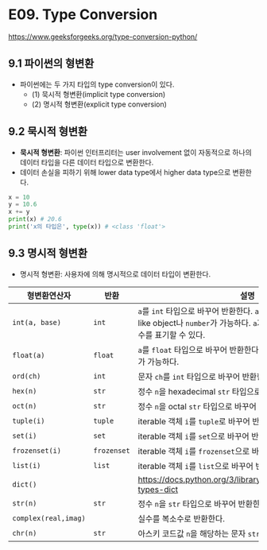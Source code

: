 # E09. Type Conversion

https://www.geeksforgeeks.org/type-conversion-python/



## 9.1 파이썬의 형변환

- 파이썬에는 두 가지 타입의 type conversion이 있다.
  - (1) 묵시적 형변환(implicit type conversion)
  - (2) 명시적 형변환(explicit type conversion)



## 9.2 묵시적 형변환

- **묵시적 형변환**: 파이썬 인터프리터는 user involvement 없이 자동적으로 하나의 데이터 타입을 다른 데이터 타입으로 변환한다.
- 데이터 손실을 피하기 위해 lower data type에서 higher data type으로 변환한다.

```python
x = 10
y = 10.6
x += y
print(x) # 20.6
print('x의 타입은', type(x)) # <class 'float'>
```



## 9.3 명시적 형변환

- 명시적 형변환: 사용자에 의해 명시적으로 데이터 타입이 변환한다.



| 형변환연산자         | 반환        | 설명                                                         |
| -------------------- | ----------- | ------------------------------------------------------------ |
| `int(a, base)`       | `int`       | `a`를 `int` 타입으로 바꾸어 반환한다. `a`의 타입으로는 `str`, bytes-like object나 `number`가 가능하다.    `a`가 `str` 타입이라면 `base`에 진수를 표기할 수 있다. |
| `float(a)`           | `float`     | `a`를 `float` 타입으로 바꾸어 반환한다. `a`으로 타입으로 `str`, `number`가 가능하다. |
| `ord(ch)`            | `int`       | 문자 `ch`를 `int` 타입으로 바꾸어 반환한다.                  |
| `hex(n)`             | `str`       | 정수 `n`을 hexadecimal `str` 타입으로 바꾸어 반환한다.       |
| `oct(n)`             | `str`       | 정수 `n`을 octal `str` 타입으로 바꾸어 반환한다.             |
| `tuple(i)`           | `tuple`     | iterable 객체 `i`를 `tuple`로 바꾸어 반환한다.               |
| `set(i)`             | `set`       | iterable 객체 `i`를 `set`으로 바꾸어 반환한다.               |
| `frozenset(i)`       | `frozenset` | iterable 객체 `i`를 `frozenset`으로 바꾸어 반환한다.         |
| `list(i)`            | `list`      | iterable 객체 `i`를 `list`으로 바꾸어 반환한다.              |
| `dict()`             |             | https://docs.python.org/3/library/stdtypes.html#mapping-types-dict |
| `str(n)`             | `str`       | 정수 `n`을 `str` 타입으로 바꾸어 반환한다.                   |
| `complex(real,imag)` |             | 실수를 복소수로 반환한다.                                    |
| `chr(n)`             | `str`       | 아스키 코드값 `n`을 해당하는 문자 `str`로 바꾸어 반환한다.   |

